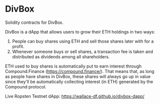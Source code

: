 # DivBox
Solidity contracts for DivBox.

DivBox is a dApp that allows users to grow their ETH holdings in two ways:

1. People can buy shares using ETH and sell those shares later with for a profit.
2. Whenever someone buys or sell shares, a transaction fee is taken and distributed as dividends among all shareholders.

ETH used to buy shares is automatically put to earn interest through Compound.Finance (https://compound.finance/). That means that, as long as people have shares in DivBox, these shares will always go up in value since they'll be automatically collecting interest (in ETH) generated by the
Compound protocol.

Live Ropsten Testnet dApp: https://wallace-df.github.io/divbox-dapp/
